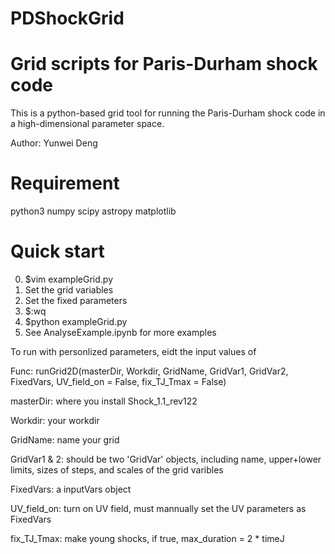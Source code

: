 # PDShockGrid
Grid scripts for Paris-Durham shock code
============
This is a python-based grid tool for running the Paris-Durham shock code
in a high-dimensional parameter space.

Author: Yunwei Deng

Requirement
===========
python3
numpy
scipy
astropy
matplotlib

Quick start
===========
0. $vim exampleGrid.py
1. Set the grid variables
2. Set the fixed parameters
3. $:wq
4. $python exampleGrid.py
6. See AnalyseExample.ipynb for more examples

To run with personlized parameters, eidt the input values of 

Func: runGrid2D(masterDir, Workdir, GridName, GridVar1, GridVar2, FixedVars, UV_field_on = False, fix_TJ_Tmax = False)

masterDir: where you install Shock_1.1_rev122

Workdir: your workdir

GridName: name your grid

GridVar1 & 2: should be two 'GridVar' objects, including name, upper+lower limits, sizes of steps, and scales of the grid varibles 

FixedVars: a inputVars object

UV_field_on: turn on UV field, must mannually set the UV parameters as FixedVars

fix_TJ_Tmax: make young shocks, if true, max_duration = 2 * timeJ 
